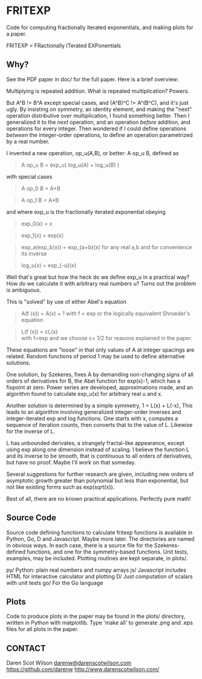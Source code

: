 # FRITEXP
Code for computing fractionally iterated exponentials, and making plots for a paper.

FRITEXP = FRactionally ITerated EXPonentials



## Why? 

See the PDF paper in doc/ for the full paper. Here is a brief overview:

Multiplying is repeated addition. What is repeated multiplication? Powers. 

But A^B != B^A except special cases, and (A^B)^C != A^(B^C), and it's just ugly. By insisting on symmetry, an identity element, and making the "next" operation distributive over multiplication, I found something better. Then I generalized it to the _next_ operation, and an operation _before_ addition, and operations for every integer. Then wondered if I could define operations _between_ the integer-order operations, to define an operation parametrized by a real number.  

I invented a new operation,  op_u(A,B), or better:  A op_u B, defined as

> A op_u B = exp_u( log_u(A) + log_u(B) )

with special cases 
> A op_0 B = A+B

> A op_1 B = A*B

and where exp_u is the fractionally iterated exponential obeying
> exp_0(x) = x

> exp_1(x) = exp(x)

> exp_a(exp_b(x)) = exp_{a+b}(x)  for any real a,b
and for convenience its inverse

> log_u(x) = exp_{-u}(x)

Well that's great but how the heck do we define exp_u in a practical way? How do we calculate it with arbitrary real numbers u?  Turns out the problem is ambiguous. 


This is "solved" by use of either Abel's equation

>  A(f (x)) = A(x) + 1  with f = exp
or the logically equivalent Shroeder's equation 

>  L(f (x)) = cL(x)  
with f=exp and we choose c= 1/2 for reasons explained in the paper.

These equations are "loose" in that only values of A at integer
spacings are related. Random functions of period 1 may be used to 
define alternative solutions. 

One solution, by Szekeres, fixes A by demanding non-changing signs of all
orders of derivatives for B, the Abel function for exp(x)-1, which has a
fixpoint at zero.  Power series are developed, approximations made, and
an algorithm found to calculate exp_u(x) for arbitrary real u and x.

Another solution is determined by a simple symmetry, 1 = L(x) + L(-x), 
This leads to an algorithm involving generalized integer-order inverses and
integer-iterated exp and log functions.  One starts with x, computes a 
sequence of iteration counts, then converts that to the value of L. Likewise
for the inverse of L.

L has unbounded derivates, a strangely fractal-like appearance, except 
using exp along one dimension instead of scaling.  I believe the function L
and its inverse to be smooth, that is continuous to all orders of derivatives, 
but have no proof.  Maybe I'll work on that someday.


Several suggestions for further research are given, including new orders
of asymptotic growth greater than polynomial but less than exponential,
but not like existing forms such as exp(sqrt(x)).

Best of all, there are no known practical applications. Perfectly pure math!


## Source Code

Source code defining functions to calculate fritexp functions is available in Python, Go, D and Javascript. Maybe more later.  The directories are named in obvious ways.  In each case, there is a source file for the Szekeres-defined functions, and one for the symmetry-based functions. Unit tests, examples, may be included.  Plotting routines are kept separate, in plots/.

   py/  Python: plain real numbers and numpy arrays
   js/  Javascript includes HTML for interactive calculator and plotting
   D/   Just computation of scalars with unit tests
   go/  For the Go language

## Plots

Code to produce plots in the paper may be found in the plots/ directory, written in Python with matplotlib. Type 'make all' to generate .png and .eps files for all plots in the paper. 



## CONTACT

Daren Scot Wilson
darenw@darenscotwilson.com 
https://github.com/darenw
http://www.darenscotwilson.com/


